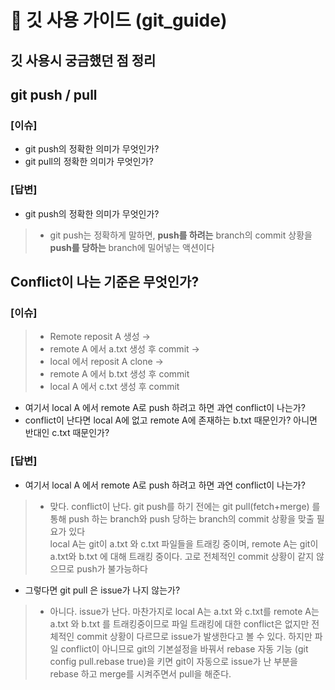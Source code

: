 # 📖 깃 사용 가이드 (git_guide)
## 깃 사용시 궁금했던 점 정리


## git push / pull
### [이슈]
- git push의 정확한 의미가 무엇인가?
- git pull의 정확한 의미가 무엇인가?

### [답변]
- git push의 정확한 의미가 무엇인가?
>- git push는 정확하게 말하면, **push를 하려는** branch의 commit 상황을 **push를 당하는** branch에 밀어넣는 액션이다
## Conflict이 나는 기준은 무엇인가?
### [이슈] 
>- Remote reposit A 생성 →
>- remote A 에서 a.txt 생성 후 commit →
>- local 에서 reposit A clone →
>- remote A 에서 b.txt 생성 후 commit
>- local A 에서 c.txt 생성 후 commit
- 여기서 local A 에서 remote A로 push 하려고 하면 과연 conflict이 나는가?
- conflict이 난다면 local A에 없고 remote A에 존재하는 b.txt 때문인가? 아니면 반대인 c.txt 때문인가?

### [답변]
- 여기서 local A 에서 remote A로 push 하려고 하면 과연 conflict이 나는가?
>- 맞다. conflict이 난다. git push를 하기 전에는 git pull(fetch+merge) 를 통해 push 하는 branch와 push 당하는 branch의 commit 상황을 맞출 필요가 있다 <br>
local A는 git이 a.txt 와 c.txt 파일들을 트래킹 중이며, remote A는 git이 a.txt와 b.txt 에 대해 트래킹 중이다. 고로 전체적인 commit 상황이 같지 않으므로 push가 불가능하다
- 그렇다면 git pull 은 issue가 나지 않는가?
>- 아니다. issue가 난다. 마찬가지로 local A는 a.txt 와 c.txt를 remote A는 a.txt 와 b.txt 를 트래킹중이므로 파일 트래킹에 대한 conflict은 없지만 전체적인 commit 상황이 다르므로 issue가 발생한다고 볼 수 있다. 하지만 파일 conflict이 아니므로 git의 기본설정을 바꿔서 rebase 자동 기능 (git config pull.rebase true)을 키면 git이 자동으로 issue가 난 부분을 rebase 하고 merge를 시켜주면서 pull을 해준다.
                                                                                                                          
